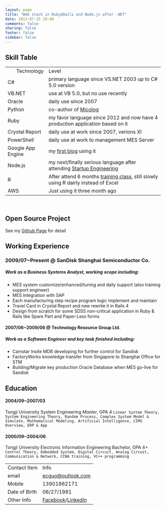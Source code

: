 ```yaml
---
layout: page
title: "Web stack in Ruby&Rails and Node.js after .NET"
date: 2013-07-25 19:40
comments: false
sharing: false
footer: false
sidebar: false
---
```


Skill Table
-----------

<table>
<tbody>
<tr>
<td align="right">Technology</td>
<td align="left">Level</td>
</tr>
<tr>
<td>C#</td>
<td>primary language since VS.NET 2003 up to C# 5.0 version</td>
</tr>
<tr>
<td>VB.NET</td>
<td>use at VB 5.0, but no use recently</td>
</tr>
<tr>
<td>Oracle</td>
<td>daily use since 2007</td>
</tr>
<tr>
<td>Python</td>
<td>co-author of <a href="https://github.com/xuming/micolog">Micolog</a></td>
</tr>
<tr>
<td>Ruby</td>
<td>my favor language since 2012 and now have 4 production application based on it</td>
</tr>
<tr>
<td>Crystal Report</td>
<td>daily use at work since 2007, verions XI</td>
</tr>
<tr>
<td>PowerShell</td>
<td>daily use at work to management MES Server</td>
</tr>
<tr>
<td>Google App Engine</td>
<td>my <a href="http://eric.cloud-mes.com/">first blog</a> using it</td>
</tr>
<tr>
<td>Node.js</td>
<td>my next/finally serious language after attending <a href="https://www.coursera.org/course/startup">Startup Engineering</a></td>
</tr>
<tr>
<td>R</td>
<td>After attend 6 months <a href="http://www.dataguru.cn/article-2614-1.html">training class</a>, still slowly using R dairly instead of Excel</td>
</tr>
<tr>
<td>AWS</td>
<td>Just using it three month ago</td>
</tr>
</tbody>
</table>

<br/>

Open Source Project
-------------------
See my [Github Page](https://github.com/Eric-Guo) for detail

Working Experience
------------------

### 2009/07~Present @ SanDisk Shanghai Semiconductor Co.

##### Work as a Business Systems Analyst, working scope including:

* MES system customize/enhanced/tuning and daily support (also training support engineer)
* MES Integration with SAP
* Each manufacturing step recipe program logic implement and maintain
* Travel Card in Crystal Report and new rewrite it in Rails 4
* Design from scratch for some SDSS non-critical application in Ruby & Rails like Spare Part and Paper-Less forms

#### 2007/06~2009/06 @ Technology Resource Group Ltd.

##### Work as a Software Engineer and key task finished including:

* Camstar Insite MDB developing for further control for Sandisk
* FactoryWorks knowledge transfer from Singapore to Shanghai Office for STM
* Building/Migrate key production Oracle Database when MES go-live for Sandisk

Education
---------

#### 2004/09~2007/03
Tongji University System Engineering *Master*, GPA 4
`Linear System Theory, System Engineering Theory, Random Process, Complex System Model & Simulate, Mathematical Modeling, Artificial Intelligence, CIMS Overview, ERP & App`

#### 2000/09~2004/06
Tongji University Electronic Information Engineering Bachelor, GPA 4+
`Control Theory, Embedded System, Digital Circuit, Analog Circuit, Communication & Network, CCNA training, VC++ programming`


<table>
<tbody>
<tr>
<td align="right">Contact Item</td>
<td align="left">Info</td>
</tr>
<tr>
<td>email</td>
<td><a href="mailto:ecguo@outlook.com?subject=Just read your resume at blog.cloud-mes.com">ecguo@outlook.com</a></td>
</tr>
<tr>
<td>Mobile</td>
<td>13901862171</td>
</tr>
<tr>
<td>Date of Birth</td>
<td>06/27/1981</td>
</tr>
<tr>
<td>Other Info</td>
<td><a href="https://www.facebook.com/ecguo">Facebook</a>/<a href="http://cn.linkedin.com/pub/eric-guo/29/9a8/941">LinkedIn</a></td>
</tr>
</tbody>
</table>
